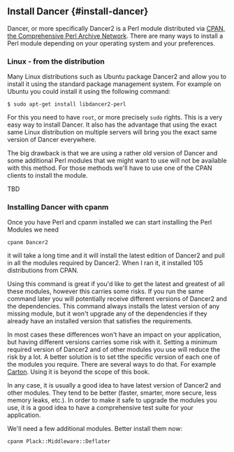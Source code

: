 ## Install Dancer {#install-dancer}

Dancer, or more specifically Dancer2 is a Perl module distributed via [CPAN, the Comprehensive Perl Archive Network](https://www.cpan.org/). There are many ways to install a Perl module depending on your operating system and your preferences.

### Linux - from the distribution

Many Linux distributions such as Ubuntu package Dancer2 and allow you to install it using the standard package management system. For example on Ubuntu you could install it using the following command:

```
$ sudo apt-get install libdancer2-perl
```

For this you need to have `root`, or more precisely `sudo` rights. This is a very easy way to install Dancer. It also has the advantage that using the exact same Linux distribution on multiple servers will bring you the exact same version of Dancer everywhere.

The big drawback is that we are using a rather old version of Dancer and some additional Perl modules that we might want to use will not be available with this method. For those methods we'll have to use one of the CPAN clients to install the module.

TBD


### Installing Dancer with cpanm

Once you have Perl and cpanm installed we can start installing the Perl Modules we need

```
cpanm Dancer2
```

it will take a long time and it will install the latest edition of Dancer2 and pull in all the modules required by Dancer2.
When I ran it, it installed 105 distributions from CPAN.

Using this command is great if you'd like to get the latest and greatest of all these modules, however this carries some risks.
If you run the same command later you will potentially receive different versions of Dancer2 and the dependencies.
This command always installs the latest version of any missing module, but it won't upgrade any of the dependencies if
they already have an installed version that satisfies the requirements.

In most cases these differences won't have an impact on your application, but having different versions carries some risk with it. Setting a minimum required version of Dancer2 and of other modules you use will reduce the risk by a lot. A better solution is to set tthe specific version of each one of the modules you require. There are several ways to do that. For example [Carton](https://metacpan.org/pod/Carton).  Using it is beyond the scope of this book.

In any case, it is usually a good idea to have latest version of Dancer2 and other modules. They tend to be better (faster, smarter, more secure, less memory leaks, etc.). In order to make it safe to upgrade the modules you use, it is a good idea to have a comprehensive test suite for your application.

We'll need a few additional modules. Better install them now:

```
cpanm Plack::Middleware::Deflater
```

